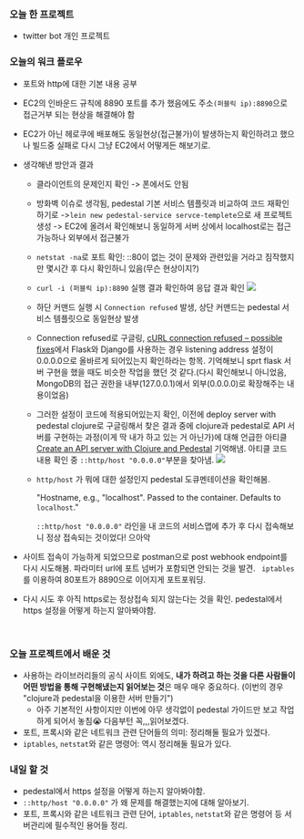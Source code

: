 ### 오늘 한 프로젝트

- twitter bot 개인 프로젝트



### 오늘의 워크 플로우

- 포트와 http에 대한 기본 내용 공부

- EC2의 인바운드 규칙에 8890 포트를 추가 했음에도 주소`(퍼블릭 ip):8890`으로 접근거부 되는 현상을 해결해야 함

 - EC2가 아닌 헤로쿠에 배포해도 동일현상(접근불가)이 발생하는지 확인하려고 했으나 빌드중 실패로 다시 그냥 EC2에서 어떻게든 해보기로.

 - 생각해낸 방안과 결과
    - 클라이언트의 문제인지 확인 -> 폰에서도 안됨
    
    - 방화벽 이슈로 생각됨, pedestal 기본 서비스 템플릿과 비교하여 코드 재확인하기로  ->`lein new pedestal-service servce-templete`으로 새 프로젝트 생성 -> EC2에 올려서 확인해보니 동일하게 서버 상에서 localhost로는 접근 가능하나 외부에서 접근불가 
    
    - `netstat -na`로 포트 확인: ::80이 없는 것이 문제와 관련있을 거라고 짐작했지만 몇시간 후 다시 확인하니 있음(무슨 현상이지?)    
    
    - `curl -i (퍼블릭 ip):8890` 실행 결과 확인하여 응답 결과 확인 
     ![](https://user-images.githubusercontent.com/67945304/149780991-39d14383-dda2-4908-95e5-69011646c86a.png)
    
     - 하단 커맨드 실행 시 `Connection refused` 발생, 상단 커맨드는 pedestal 서비스 템플릿으로 동일현상 발생
    
     - Connection refused로 구글링, [cURL connection refused – possible fixes](https://linuxpip.org/curl-connection-refused/)에서 Flask와 Django를 사용하는 경우 listening address 설정이 0.0.0.0으로 올바르게 되어있는지 확인하라는 항목. 기억해보니 sprt flask 서버 구현을 했을 때도 비슷한 작업을 했던 것 같다.(다시 확인해보니 아니었음, MongoDB의 접근 권한을 내부(127.0.0.1)에서 외부(0.0.0.0)로 확장해주는 내용이었음)
    
     - 그러한 설정이 코드에 적용되어있는지 확인, 이전에 deploy server with pedestal clojure로 구글링해서 찾은 결과 중에 clojure과 pedestal로 API 서버를 구현하는 과정(이게 딱 내가 하고 있는 거 아닌가)에 대해 언급한 아티클 [Create an API server with Clojure and Pedestal](https://auth0.com/blog/create-an-api-server-with-clojure-and-pedestal/) 기억해냄. 아티클 코드 내용 확인 중 `::http/host "0.0.0.0"`부분을 찾아냄. ![](https://user-images.githubusercontent.com/67945304/149790469-727fd08d-c8dd-47fb-884f-90fd065693b4.png) 
    
     - `http/host` 가 뭐에 대한 설정인지 pedestal 도큐멘테이션을 확인해봄.
    
       "Hostname, e.g., "localhost". Passed to the container. Defaults to `localhost`."
    
       `::http/host "0.0.0.0"` 라인을 내 코드의 서비스맵에 추가 후 다시 접속해보니 정상 접속되는 것이었다! 으아악
    
- 사이트 접속이 가능하게 되었으므로 postman으로 post webhook endpoint를 다시 시도해봄. 파라미터 url에 포트 넘버가 포함되면 안되는 것을 발견. ` iptables`를 이용하여 80포트가 8890으로 이어지게 포트포워딩. 
  
- 다시 시도 후 아직 https로는 정상접속 되지 않는다는 것을 확인. pedestal에서 https 설정을 어떻게 하는지 알아봐야함.

    ​      


### 오늘 프로젝트에서 배운 것

- 사용하는 라이브러리들의 공식 사이트 외에도, **내가 하려고 하는 것을 다른 사람들이 어떤 방법을 통해 구현해냈는지 읽어보는 것**은 매우 매우 중요하다. (이번의 경우 "clojure과 pedestal을 이용한 서버 만들기")    
  - 아주 기본적인 사항이지만 이번에 아무 생각없이 pedestal 가이드만 보고 작업하게 되어서 놓침😭 다음부턴 꼭,,,읽어보겠다. 
- 포트, 프록시와 같은 네트워크 관련 단어들의 의미: 정리해둘 필요가 있겠다.
- `iptables`, `netstat`와 같은 명령어: 역시 정리해둘 필요가 있다.



### 내일 할 것

- pedestal에서 https 설정을 어떻게 하는지 알아봐야함.
- `::http/host "0.0.0.0"` 가 왜 문제를 해결했는지에 대해 알아보기.
- 포트, 프록시와 같은 네트워크 관련 단어, `iptables`, `netstat`와 같은 명령어 등 서버관리에 필수적인 용어들 정리.

